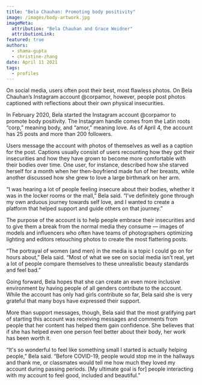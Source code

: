 ```yaml
---
title: "Bela Chauhan: Promoting body positivity"
image: /images/body-artwork.jpg
imageMeta:
  attribution: "Bela Chauhan and Grace Weidner"
  attributionLink:
featured: true
authors:
  - shama-gupta
  - christine-zhang
date: April 11 2021
tags:
  - profiles
---
```


On social media, users often post their best, most flawless photos. On
Bela Chauhan’s Instagram account @corpamor, however, people post photos
captioned with reflections about their own physical insecurities.

In February 2020, Bela started the Instagram account @corpamor to
promote body positivity. The Instagram handle comes from the Latin roots
“corp,” meaning body, and “amor,” meaning love. As of April 4, the
account has 25 posts and more than 200 followers.

Users message the account with photos of themselves as well as a caption
for the post. Captions usually consist of users recounting how they got
their insecurities and how they have grown to become more comfortable
with their bodies over time. One user, for instance, described how she
starved herself for a month when her then-boyfriend made fun of her
breasts, while another discussed how she grew to love a large birthmark
on her arm.

“I was hearing a lot of people feeling insecure about their bodies,
whether it was in the locker rooms or the mall,” Bela said. “I’ve
definitely gone through my own arduous journey towards self love, and I
wanted to create a platform that helped support and guide others on that
journey.”

The purpose of the account is to help people embrace their insecurities
and to give them a break from the normal media they consume — images of
models and influencers who often have teams of photographers optimizing
lighting and editors retouching photos to create the most flattering
posts.

“The portrayal of women (and men) in the media is a topic I could go on
for hours about,” Bela said. “Most of what we see on social media isn't
real, yet a lot of people compare themselves to these unrealistic beauty
standards and feel bad.”

Going forward, Bela hopes that she can create an even more inclusive
environment by having people of all genders contribute to the account.
While the account has only had girls contribute so far, Bela said she is
very grateful that many boys have expressed their support.

More than support messages, though, Bela said that the most gratifying
part of starting this account was receiving messages and comments from
people that her content has helped them gain confidence. She believes
that if she has helped even one person feel better about their body, her
work has been worth it.

“It's so wonderful to feel like something small I started is actually
helping people,” Bela said. “Before COVID-19, people would stop me in
the hallways and thank me, or classmates would tell me how much they
loved my account during passing periods. [My ultimate goal is for]
people interacting with my account to feel good, included and
beautiful.”

